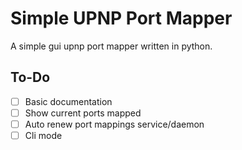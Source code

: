 # Simple UPNP Port Mapper
A simple gui upnp port mapper written in python.

## To-Do

- [ ] Basic documentation
- [ ] Show current ports mapped
- [ ] Auto renew port mappings service/daemon
- [ ] Cli mode